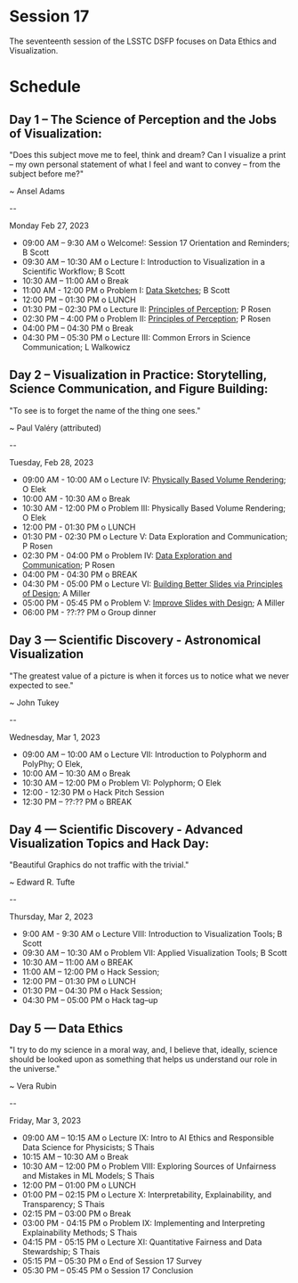 # Session 17

The seventeenth session of the LSSTC DSFP focuses on Data Ethics and Visualization. 

# Schedule
 
## Day 1 – The Science of Perception and the Jobs of Visualization: 

"Does this subject move me to feel, think and dream? Can I visualize a print – my own personal statement of what I feel and want to convey – from the subject before me?" 

~ Ansel Adams

--

Monday Feb 27, 2023

* 09:00 AM – 9:30 AM o  Welcome!: Session 17 Orientation and Reminders; B Scott 
* 09:30 AM – 10:30 AM o Lecture I: Introduction to Visualization in a Scientific Workflow; B Scott
* 10:30 AM – 11:00 AM o Break 
* 11:00 AM - 12:00 PM o Problem I: [Data Sketches](https://github.com/LSSTC-DSFP/LSSTC-DSFP-Sessions/blob/main/Sessions/Session17/dsfp_session17_data_sketches.ipynb); B Scott
* 12:00 PM – 01:30 PM o LUNCH 
* 01:30 PM – 02:30 PM o  Lecture II: [Principles of Perception](https://github.com/LSSTC-DSFP/LSSTC-DSFP-Sessions/blob/main/Sessions/Session17/Perception.pptx); P Rosen
* 02:30 PM – 4:00 PM o  Problem II: [Principles of Perception](https://github.com/LSSTC-DSFP/LSSTC-DSFP-Sessions/blob/main/Sessions/Session17/PerceptionActivity.pptx); P Rosen
* 04:00 PM – 04:30 PM o Break 
* 04:30 PM – 05:30 PM o Lecture III: Common Errors in Science Communication; L Walkowicz 
 
## Day 2 – Visualization in Practice: Storytelling, Science Communication, and Figure Building: 

"To see is to forget the name of the thing one sees." 

~ Paul Valéry (attributed) 

-- 

Tuesday, Feb 28, 2023

* 09:00 AM - 10:00 AM o Lecture IV: [Physically Based Volume Rendering](Day2/PhysicallyBasedVolumeRendering.pdf); O Elek 
* 10:00 AM - 10:30 AM o Break 
* 10:30 AM - 12:00 PM o Problem III: Physically Based Volume Rendering; O Elek 
* 12:00 PM - 01:30 PM o LUNCH 
* 01:30 PM - 02:30 PM o Lecture V: Data Exploration and Communication; P Rosen
* 02:30 PM - 04:00 PM o Problem IV: [Data Exploration and Communication](Day2/DesignActivity.pdf); P Rosen
* 04:00 PM - 04:30 PM o BREAK 
* 04:30 PM - 05:00 PM o Lecture VI: [Building Better Slides via Principles of Design](Day2/BuildingBetterSlidesViaPrinciplesOfDesign.pdf); A Miller
* 05:00 PM - 05:45 PM o Problem V: [Improve Slides with Design](Day2/BuildingBetterSlidesProblem.md); A Miller
* 06:00 PM - ??:?? PM o Group dinner 
 
## Day 3 — Scientific Discovery - Astronomical Visualization  

"The greatest value of a picture is when it forces us to notice what we never expected to see."

~ John Tukey

-- 

Wednesday, Mar 1, 2023

* 09:00 AM – 10:00 AM o Lecture VII: Introduction to Polyphorm and PolyPhy; O Elek, 
* 10:00 AM – 10:30 AM o Break 
* 10:30 AM – 12:00 PM o  Problem VI: Polyphorm; O Elek 
* 12:00 - 12:30 PM o Hack Pitch Session 
* 12:30 PM – ??:?? PM o BREAK 

## Day 4 — Scientific Discovery - Advanced Visualization Topics and Hack Day: 

"Beautiful Graphics do not traffic with the trivial."

~ Edward R. Tufte

-- 

Thursday, Mar 2, 2023 

* 9:00 AM - 9:30 AM o Lecture VIII: Introduction to Visualization Tools; B Scott
* 09:30 AM – 10:30 AM o Problem VII: Applied Visualization Tools; B Scott 
* 10:30 AM – 11:00 AM o BREAK 
* 11:00 AM – 12:00 PM o  Hack Session; 
* 12:00 PM – 01:30 PM o LUNCH 
* 01:30 PM – 04:30 PM o Hack Session;  
* 04:30 PM – 05:00 PM o Hack tag–up  

 
## Day 5 — Data Ethics

"I try to do my science in a moral way, and, I believe that, ideally, science should be looked upon as something that helps us understand our role in the universe."

~ Vera Rubin

--  

Friday, Mar 3, 2023

* 09:00 AM – 10:15 AM o Lecture IX: Intro to AI Ethics and Responsible Data Science for Physicists; S Thais   
* 10:15 AM – 10:30 AM o Break 
* 10:30 AM – 12:00 PM o Problem VIII: Exploring Sources of Unfairness and Mistakes in ML Models; S Thais   
* 12:00 PM – 01:00 PM o LUNCH 
* 01:00 PM – 02:15 PM o Lecture X: Interpretability, Explainability, and Transparency; S Thais   
* 02:15 PM – 03:00 PM o Break 
* 03:00 PM - 04:15 PM o  Problem IX: Implementing and Interpreting Explainability Methods; S Thais   
* 04:15 PM - 05:15 PM o Lecture XI: Quantitative Fairness and Data Stewardship; S Thais
* 05:15 PM – 05:30 PM o End of Session 17 Survey
* 05:30 PM – 05:45 PM o Session 17 Conclusion

